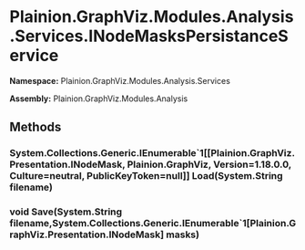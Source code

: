 
# Plainion.GraphViz.Modules.Analysis.Services.INodeMasksPersistanceService

**Namespace:** Plainion.GraphViz.Modules.Analysis.Services

**Assembly:** Plainion.GraphViz.Modules.Analysis


## Methods

### System.Collections.Generic.IEnumerable`1[[Plainion.GraphViz.Presentation.INodeMask, Plainion.GraphViz, Version=1.18.0.0, Culture=neutral, PublicKeyToken=null]] Load(System.String filename)

### void Save(System.String filename,System.Collections.Generic.IEnumerable`1[Plainion.GraphViz.Presentation.INodeMask] masks)
